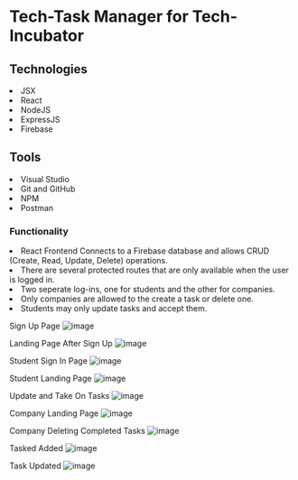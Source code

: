 
<h1> Tech-Task Manager for Tech-Incubator</h1>

<h2>Technologies</h2>
 <li>JSX</li>
 <li>React</li>
 <li>NodeJS</li>
 <li>ExpressJS</li>
 <li>Firebase</li>
 
<h2> Tools</h2>
 <li>Visual Studio</li>
 <li>Git and GitHub</li>
 <li>NPM</li>
 <li>Postman</li>

<h3>Functionality  </h3>
  
  <li>React Frontend Connects to a Firebase database and allows CRUD (Create, Read, Update, Delete) operations. </li>
<li>There are several protected routes that are only available when the user is logged in. </li>
<li>Two seperate log-ins, one for students and the other for companies.</li>
<li>Only companies are allowed to the create a task or delete one.</li>
<li>Students may only update tasks and accept them. </li>
 




Sign Up Page
![image](https://github.com/Tamiyo22/tech-tasks/assets/30645979/240ef21c-b0e4-4073-ac46-0435cf3a1c32)

Landing Page After Sign Up
![image](https://github.com/Tamiyo22/tech-tasks/assets/30645979/8f5028b8-88cd-4dcf-b1c4-4aceb16eb193)

Student Sign In Page
![image](https://github.com/Tamiyo22/tech-tasks/assets/30645979/1865a281-ea54-4a14-afa3-08e7e4dc2406)

Student Landing Page
![image](https://github.com/Tamiyo22/tech-tasks/assets/30645979/48dd0f16-4392-4b14-9233-9d569ed685c2)

Update and Take On Tasks
![image](https://github.com/Tamiyo22/tech-tasks/assets/30645979/342446ea-8aa7-4080-8b20-98216f99e0f3)

Company Landing Page
![image](https://github.com/Tamiyo22/tech-tasks/assets/30645979/0bff08b8-750f-43ec-b65e-d3098be105db)

Company Deleting Completed Tasks
![image](https://github.com/Tamiyo22/tech-tasks/assets/30645979/24493f99-c373-4c48-b641-cb1dbc060776)

Tasked Added
![image](https://github.com/Tamiyo22/tech-tasks/assets/30645979/494e3dc8-0eb9-4145-97e1-b8bb0a10bcc4)

Task Updated
![image](https://github.com/Tamiyo22/tech-tasks/assets/30645979/918fd53d-ed95-490a-b615-68279cfa10eb)




